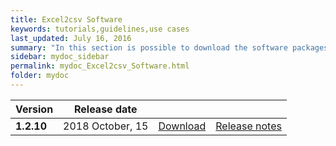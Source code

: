 ```yaml
---
title: Excel2csv Software
keywords: tutorials,guidelines,use cases
last_updated: July 16, 2016
summary: "In this section is possible to download the software packages of the Meta&Data manager tool"
sidebar: mydoc_sidebar
permalink: mydoc_Excel2csv_Software.html
folder: mydoc
---
```



| Version | Release date |||
|-------------|-------------|-------------|-------------|
| **1.2.10** | 2018 October, 15| [Download](./Software/EXCEL2CSV_V1.2.10_15-10-2018.zip) | [Release notes](./mydoc_Excel2csv_release_notes.html#version-126) |
